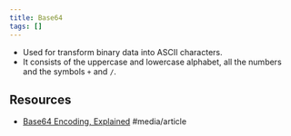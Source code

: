 ```yaml
---
title: Base64
tags: []
---
```


- Used for transform binary data into ASCII characters.
- It consists of the uppercase and lowercase alphabet, all the numbers and the symbols `+` and `/`.

## Resources

- [Base64 Encoding, Explained](https://www.akshaykhot.com/base64-encoding-explained/) #media/article
